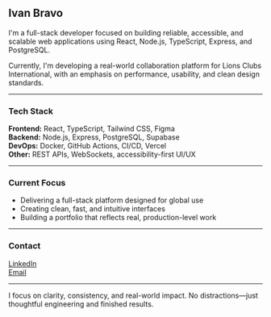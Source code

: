 ## Ivan Bravo

I'm a full-stack developer focused on building reliable, accessible, and scalable web applications using React, Node.js, TypeScript, Express, and PostgreSQL.

Currently, I'm developing a real-world collaboration platform for Lions Clubs International, with an emphasis on performance, usability, and clean design standards.

---

### Tech Stack

**Frontend:** React, TypeScript, Tailwind CSS, Figma  
**Backend:** Node.js, Express, PostgreSQL, Supabase  
**DevOps:** Docker, GitHub Actions, CI/CD, Vercel  
**Other:** REST APIs, WebSockets, accessibility-first UI/UX

---

### Current Focus

- Delivering a full-stack platform designed for global use  
- Creating clean, fast, and intuitive interfaces  
- Building a portfolio that reflects real, production-level work

---

### Contact

[LinkedIn](https://www.linkedin.com/in/ivanbravodev/)  
[Email](mailto:ivanbravoprofessional@gmail.com)

---

I focus on clarity, consistency, and real-world impact. No distractions—just thoughtful engineering and finished results.
